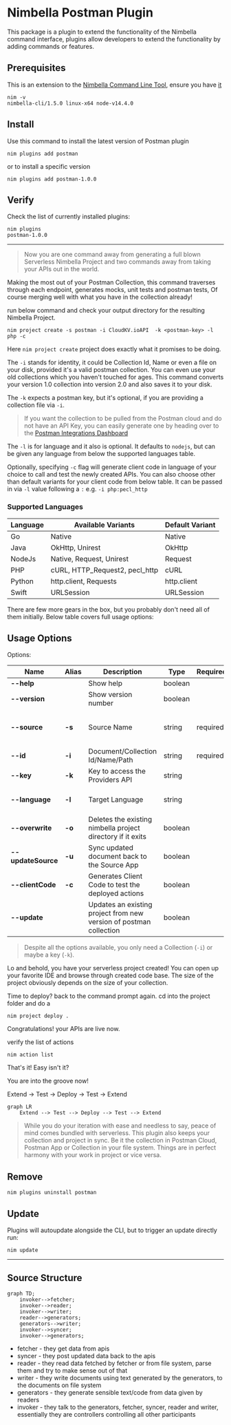 # Nimbella Postman Plugin

This package is a plugin to extend the functionality of the Nimbella command interface, plugins allow developers to extend the functionality by adding commands or features.

## Prerequisites

This is an extension to the [Nimbella Command Line Tool](https://github.com/nimbella/nimbella-cli), ensure you have [it](https://nimbella.io/downloads/nim/nim.html#install-nim-globally)

```
nim -v
nimbella-cli/1.5.0 linux-x64 node-v14.4.0

```

## Install

Use this command to install the latest version of Postman plugin

```
nim plugins add postman
```

or to install a specific version

```
nim plugins add postman-1.0.0
```

## Verify

Check the list of currently installed plugins:

```
nim plugins
postman-1.0.0
```

---

> Now you are one command away from generating a full blown Serverless Nimbella Project and two commands away from taking your APIs out in the world.

Making the most out of your Postman Collection, this command traverses through each endpoint, generates mocks, unit tests and postman tests, Of course merging well with what you have in the collection already!

run below command and check your output directory for the resulting Nimbella Project.

```
nim project create -s postman -i CloudKV.ioAPI  -k <postman-key> -l php -c
```

Here `nim project create` project does exactly what it promises to be doing.

The `-i` stands for identity, it could be Collection Id, Name or even a file on your disk, provided it's a valid postman collection. You can even use your old collections which you haven't touched for ages. This command converts your version 1.0 collection into version 2.0 and also saves it to your disk.

The `-k` expects a postman key, but it's optional, if you are providing a collection file via `-i`.

> If you want the collection to be pulled from the Postman cloud and do not have an API Key, you can easily generate one by heading over to the [Postman Integrations Dashboard](https://go.postman.co/integrations/services/pm_pro_api)

The `-l` is for language and it also is optional. It defaults to `nodejs`, but can be given any language from below the supported languages table.

Optionally, specifying `-c` flag will generate client code in language of your choice to call and test the newly created APIs. You can also choose other than default variants for your client code from below table. It can be passed in via `-l` value following a `:` e.g. `-i php:pecl_http`

### Supported Languages

| Language | Available Variants             | Default Variant |
| -------- | ------------------------------ | --------------- |
| Go       | Native                         | Native          |
| Java     | OkHttp, Unirest                | OkHttp          |
| NodeJs   | Native, Request, Unirest       | Request         |
| PHP      | cURL, HTTP_Request2, pecl_http | cURL            |
| Python   | http.client, Requests          | http.client     |
| Swift    | URLSession                     | URLSession      |

There are few more gears in the box, but you probably don't need all of them initially.
Below table covers full usage options:

## Usage Options

Options:

| Name               | Alias  | Description                                                 | Type    | Required | Choices                                | Default |
| ------------------ | ------ | ----------------------------------------------------------- | ------- | -------- | -------------------------------------- | ------- |
| **--help**         |        | Show help                                                   | boolean |          |                                        |
| **--version**      |        | Show version number                                         | boolean |          |                                        |
| **--source**       | **-s** | Source Name                                                 | string  | required | Postman, SwaggerHub, Stoplight, Apiary | Postman |
| **--id**           | **-i** | Document/Collection Id/Name/Path                            | string  | required |                                        |
| **--key**          | **-k** | Key to access the Providers API                             | string  |          |                                        |         |
| **--language**     | **-l** | Target Language                                             | string  |          | go, nodejs, python, java, swift, php   | nodejs  |
| **--overwrite**    | **-o** | Deletes the existing nimbella project directory if it exits | boolean |          |                                        | false   |
| **--updateSource** | **-u** | Sync updated document back to the Source App                | boolean |          |                                        | false   |
| **--clientCode**   | **-c** | Generates Client Code to test the deployed actions          | boolean |          |                                        | true    |
| **--update**   |  | Updates an existing project from new version of postman collection          | boolean |          |                                        | false    |

> Despite all the options available, you only need a Collection (`-i`) or maybe a key (`-k`).

Lo and behold, you have your serverless project created! You can open up your favorite IDE and browse through created code base. The size of the project obviously depends on the size of your collection.

Time to deploy? back to the command prompt again.
cd into the project folder and do a

```
nim project deploy .
```

Congratulations! your APIs are live now.

verify the list of actions

```
nim action list
```

That's it! Easy isn't it?

You are into the groove now!

Extend -> Test -> Deploy -> Test -> Extend

```mermaid
graph LR
    Extend --> Test --> Deploy --> Test --> Extend
```

> While you do your iteration with ease and needless to say, peace of mind comes bundled with serverless. This plugin also keeps your collection and project in sync. Be it the collection in Postman Cloud, Postman App or Collection in your file system. Things are in perfect harmony with your work in project or vice versa.

## Remove

```
nim plugins uninstall postman
```

## Update

Plugins will autoupdate alongside the CLI, but to trigger an update directly run:

```
nim update
```

---

## Source Structure

```mermaid
graph TD;
    invoker-->fetcher;
    invoker-->reader;
    invoker-->writer;
    reader-->generators;
    generators-->writer;
    invoker-->syncer;
    invoker-->generators;
```

- fetcher - they get data from apis
- syncer - they post updated data back to the apis
- reader - they read data fetched by fetcher or from file system, parse them and try to make sense out of that
- writer - they write documents using text generated by the generators, to the documents on file system
- generators - they generate sensible text/code from data given by readers
- invoker - they talk to the generators, fetcher, syncer, reader and writer, essentially they are controllers controlling all other participants
